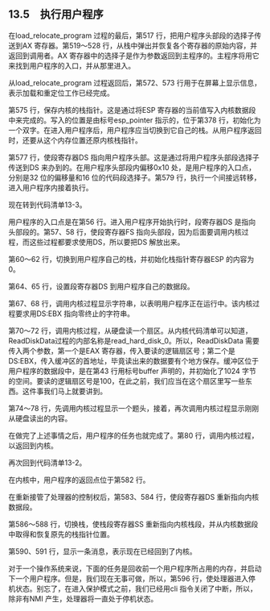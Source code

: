    

## 13.5　执行用户程序

在load_relocate_program 过程的最后，第517 行，把用户程序头部段的选择子传送到AX 寄存器。第519～528 行，从栈中弹出并恢复各个寄存器的原始内容，并返回到调用者。AX 寄存器中的选择子是作为参数返回到主程序的。主程序将用它来找到用户程序的入口，并从那里进入。

从load_relocate_program 过程返回后，第572、573 行用于在屏幕上显示信息，表示加载和重定位工作已经完成。

第575 行，保存内核的栈指针。这是通过将ESP 寄存器的当前值写入内核数据段中来完成的。写入的位置是由标号esp_pointer 指示的，位于第378 行，初始化为一个双字。在进入用户程序后，用户程序应当切换到它自己的栈。从用户程序返回时，还要从这个内存位置还原内核栈指针。

第577 行，使段寄存器DS 指向用户程序头部。这是通过将用户程序头部段选择子传送到DS 来办到的。在用户程序头部段内偏移0x10 处，是用户程序的入口点，分别是32 位的偏移量和16 位的代码段选择子。第579 行，执行一个间接远转移，进入用户程序内接着执行。

现在转到代码清单13-3。

用户程序的入口点是在第56 行。进入用户程序开始执行时，段寄存器DS 是指向头部段的。第57、58 行，使段寄存器FS 指向头部段，因为后面要调用内核过程，而这些过程都要求使用DS，所以要把DS 解放出来。

第60～62 行，切换到用户程序自己的栈，并初始化栈指针寄存器ESP 的内容为0。

第64、65 行，设置段寄存器DS 到用户程序自己的数据段。

第67、68 行，调用内核过程显示字符串，以表明用户程序正在运行中。该内核过程要求用DS:EBX 指向零终止的字符串。

第70～72 行，调用内核过程，从硬盘读一个扇区。从内核代码清单可以知道，ReadDiskData过程的内部名称是read_hard_disk_0。所以，ReadDiskData 需要传入两个参数，第一个是EAX 寄存器，传入要读的逻辑扇区号；第二个是DS:EBX，传入缓冲区的首地址，毕竟读出来的数据要有个地方保存。缓冲区位于用户程序的数据段中，是在第43 行用标号buffer 声明的，并初始化了1024 字节的空间。要读的逻辑扇区号是100，在此之前，我们应当在这个扇区里写一些东西。这件事我们马上就要讲到。

第74～78 行，先调用内核过程显示一个题头，接着，再次调用内核过程显示刚刚从硬盘读出的内容。

在做完了上述事情之后，用户程序的任务也就完成了。第80 行，调用内核过程，以返回到内核。

再次回到代码清单13-2。

在内核中，用户程序的返回点位于第582 行。

在重新接管了处理器的控制权后，第583、584 行，使段寄存器DS 重新指向内核数据段。

第586～588 行，切换栈，使栈段寄存器SS 重新指向内核栈段，并从内核数据段中取得和恢复原先的栈指针位置。

第590、591 行，显示一条消息，表示现在已经回到了内核。

对于一个操作系统来说，下面的任务是回收前一个用户程序所占用的内存，并启动下一个用户程序。但是，我们现在无事可做，所以，第596 行，使处理器进入停机状态。别忘了，在进入保护模式之前，我们已经用cli 指令关闭了中断，所以，除非有NMI 产生，处理器将一直处于停机状态。